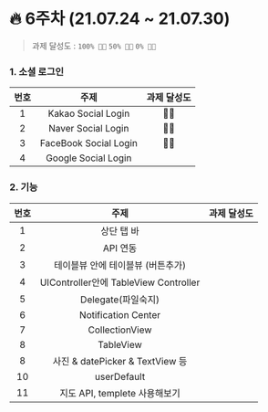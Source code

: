 # 🔥 6주차 (21.07.24 ~ 21.07.30) 

> 과제 달성도 :  `100% 👍🏻`  `50% 👌🏻`  `0% 👎🏻`

### 1. 소셜 로그인

| 번호 | 주제 | 과제 달성도 |
| :----------: | :----------: | :----------: |
| 1 | Kakao Social Login | 👍🏻 |
| 2 | Naver Social Login | 👍🏻 |
| 3 | FaceBook Social Login | 👍🏻 |
| 4 | Google Social Login |  |

### 2. 기능
| 번호 | 주제 | 과제 달성도 |
| :----------: | :----------: | :----------: |
| 1 | 상단 탭 바 |  |
| 2 | API 연동 |  |
| 3 | 테이블뷰 안에 테이블뷰 (버튼추가) |  |
| 4 | UIController안에 TableView Controller |  |
| 5 | Delegate(파일숙지) |  |
| 6 | Notification Center |  |
| 7 | CollectionView |  |
| 8 | TableView |  |
| 8 | 사진 & datePicker & TextView 등 |  |
| 10 | userDefault |  |
| 11 | 지도 API, templete 사용해보기 |  |



